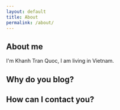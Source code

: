 ```yaml
---
layout: default
title: About
permalink: /about/
---
```

## About me
I'm Khanh Tran Quoc, I am living in Vietnam.
## Why do you blog?

## How can I contact you?